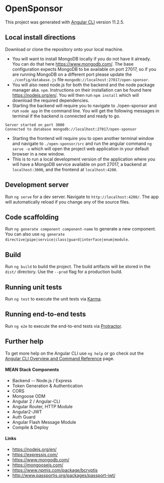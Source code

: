 OpenSponsor
===========

This project was generated with [Angular CLI](https://github.com/angular/angular-cli) version 11.2.5.

## Local install directions

Download or clone the repository onto your local machine.
- You will want to install MongoDB locally if you do not have it already.  You can do that here https://www.mongodb.com/.  The base configuration expects MongoDB to be available on port 27017, so if you are running MongoDB on a different port please update the `./config/database.js` file `mongodb://localhost:27017/open-sponsor`.
- You will also need node.js for both the backend and the node package manager aka. `npm`.  Instructions on their installation can be found here https://nodejs.org/en/.  You will then run `npm install` which will download the required dependencies.
- Starting the backend will require you to navigate to ./open-sponsor and run `node app` in the command line. You will get the following messages in terminal if the backend is connected and ready to go.
```
Server started on port 3000
Connected to database mongodb://localhost:27017/open-sponsor
```
- Starting the frontend will require you to open another terminal window and navigate to `./open-sponsor/src` and run the angular command `ng serve -o` which will open the project web application in your default browser in a new window.
- This is to run a local development version of the application where you will have a MongoDB service available on port 27017, a backend at `localhost:3000`, and the frontend at `localhost:4200`.

## Development server

Run `ng serve` for a dev server. Navigate to `http://localhost:4200/`. The app will automatically reload if you change any of the source files.

## Code scaffolding

Run `ng generate component component-name` to generate a new component. You can also use `ng generate directive|pipe|service|class|guard|interface|enum|module`.

## Build

Run `ng build` to build the project. The build artifacts will be stored in the `dist/` directory. Use the `--prod` flag for a production build.

## Running unit tests

Run `ng test` to execute the unit tests via [Karma](https://karma-runner.github.io).

## Running end-to-end tests

Run `ng e2e` to execute the end-to-end tests via [Protractor](http://www.protractortest.org/).

## Further help

To get more help on the Angular CLI use `ng help` or go check out the [Angular CLI Overview and Command Reference](https://angular.io/cli) page.

#### MEAN Stack Components
- Backend -- Node.js / Express
- Token Generation & Authentication
- CORS
- Mongoose ODM
- Angular 2 / Angular-CLI
- Angular Router, HTTP Module
- Angular2-JWT
- Auth Guard
- Angular Flash Message Module
- Compile & Deploy

#### Links
- https://nodejs.org/en/
- https://expressjs.com/
- https://www.mongodb.com/
- https://mongoosejs.com/
- https://www.npmjs.com/package/bcryptjs
- http://www.passportjs.org/packages/passport-jwt/
